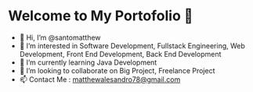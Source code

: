 
#  Welcome to My Portofolio 👋
- 👋 Hi, I’m @santomatthew
- 👀 I’m interested in Software Development, Fullstack Engineering, Web Development, Front End Development, Back End Development
- 🌱 I’m currently learning Java Development
- 💞️ I’m looking to collaborate on Big Project, Freelance Project
- 📫 Contact Me : matthewalesandro78@gmail.com

<!---
santomatthew/santomatthew is a ✨ special ✨ repository because its `README.md` (this file) appears on your GitHub profile.
You can click the Preview link to take a look at your changes.
--->
